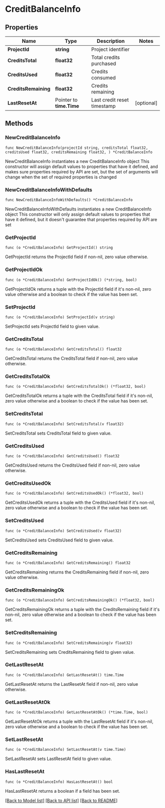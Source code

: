 # CreditBalanceInfo

## Properties

Name | Type | Description | Notes
------------ | ------------- | ------------- | -------------
**ProjectId** | **string** | Project identifier | 
**CreditsTotal** | **float32** | Total credits purchased | 
**CreditsUsed** | **float32** | Credits consumed | 
**CreditsRemaining** | **float32** | Credits remaining | 
**LastResetAt** | Pointer to **time.Time** | Last credit reset timestamp | [optional] 

## Methods

### NewCreditBalanceInfo

`func NewCreditBalanceInfo(projectId string, creditsTotal float32, creditsUsed float32, creditsRemaining float32, ) *CreditBalanceInfo`

NewCreditBalanceInfo instantiates a new CreditBalanceInfo object
This constructor will assign default values to properties that have it defined,
and makes sure properties required by API are set, but the set of arguments
will change when the set of required properties is changed

### NewCreditBalanceInfoWithDefaults

`func NewCreditBalanceInfoWithDefaults() *CreditBalanceInfo`

NewCreditBalanceInfoWithDefaults instantiates a new CreditBalanceInfo object
This constructor will only assign default values to properties that have it defined,
but it doesn't guarantee that properties required by API are set

### GetProjectId

`func (o *CreditBalanceInfo) GetProjectId() string`

GetProjectId returns the ProjectId field if non-nil, zero value otherwise.

### GetProjectIdOk

`func (o *CreditBalanceInfo) GetProjectIdOk() (*string, bool)`

GetProjectIdOk returns a tuple with the ProjectId field if it's non-nil, zero value otherwise
and a boolean to check if the value has been set.

### SetProjectId

`func (o *CreditBalanceInfo) SetProjectId(v string)`

SetProjectId sets ProjectId field to given value.


### GetCreditsTotal

`func (o *CreditBalanceInfo) GetCreditsTotal() float32`

GetCreditsTotal returns the CreditsTotal field if non-nil, zero value otherwise.

### GetCreditsTotalOk

`func (o *CreditBalanceInfo) GetCreditsTotalOk() (*float32, bool)`

GetCreditsTotalOk returns a tuple with the CreditsTotal field if it's non-nil, zero value otherwise
and a boolean to check if the value has been set.

### SetCreditsTotal

`func (o *CreditBalanceInfo) SetCreditsTotal(v float32)`

SetCreditsTotal sets CreditsTotal field to given value.


### GetCreditsUsed

`func (o *CreditBalanceInfo) GetCreditsUsed() float32`

GetCreditsUsed returns the CreditsUsed field if non-nil, zero value otherwise.

### GetCreditsUsedOk

`func (o *CreditBalanceInfo) GetCreditsUsedOk() (*float32, bool)`

GetCreditsUsedOk returns a tuple with the CreditsUsed field if it's non-nil, zero value otherwise
and a boolean to check if the value has been set.

### SetCreditsUsed

`func (o *CreditBalanceInfo) SetCreditsUsed(v float32)`

SetCreditsUsed sets CreditsUsed field to given value.


### GetCreditsRemaining

`func (o *CreditBalanceInfo) GetCreditsRemaining() float32`

GetCreditsRemaining returns the CreditsRemaining field if non-nil, zero value otherwise.

### GetCreditsRemainingOk

`func (o *CreditBalanceInfo) GetCreditsRemainingOk() (*float32, bool)`

GetCreditsRemainingOk returns a tuple with the CreditsRemaining field if it's non-nil, zero value otherwise
and a boolean to check if the value has been set.

### SetCreditsRemaining

`func (o *CreditBalanceInfo) SetCreditsRemaining(v float32)`

SetCreditsRemaining sets CreditsRemaining field to given value.


### GetLastResetAt

`func (o *CreditBalanceInfo) GetLastResetAt() time.Time`

GetLastResetAt returns the LastResetAt field if non-nil, zero value otherwise.

### GetLastResetAtOk

`func (o *CreditBalanceInfo) GetLastResetAtOk() (*time.Time, bool)`

GetLastResetAtOk returns a tuple with the LastResetAt field if it's non-nil, zero value otherwise
and a boolean to check if the value has been set.

### SetLastResetAt

`func (o *CreditBalanceInfo) SetLastResetAt(v time.Time)`

SetLastResetAt sets LastResetAt field to given value.

### HasLastResetAt

`func (o *CreditBalanceInfo) HasLastResetAt() bool`

HasLastResetAt returns a boolean if a field has been set.


[[Back to Model list]](../README.md#documentation-for-models) [[Back to API list]](../README.md#documentation-for-api-endpoints) [[Back to README]](../README.md)


